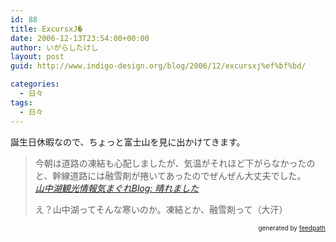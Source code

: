 ```yaml
---
id: 88
title: ExcursxJ�
date: 2006-12-13T23:54:00+00:00
author: いがらしたけし
layout: post
guid: http://www.indigo-design.org/blog/2006/12/excursxj%ef%bf%bd/

categories:
  - 日々
tags:
  - 日々
---
```

誕生日休暇なので、ちょっと富士山を見に出かけてきます。
  


> 今朝は道路の凍結も心配しましたが、気温がそれほど下がらなかったのと、幹線道路には融雪剤が捲いてあったのでぜんぜん大丈夫でした。  
> <cite><a href="http://yamanakako.info/weblog/archives/2006/12/post_490.php">山中湖観光情報気まぐれBlog: 晴れました</a></cite></p>
え？山中湖ってそんな寒いのか。凍結とか、融雪剤って（大汗）

<div style="text-align: right;font-size: 10px">
  &nbsp;&nbsp;<span>generated by <a href="http://feedpath.jp">feedpath</a></span>
</div>
